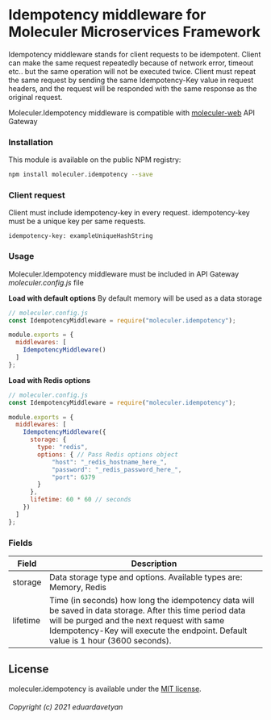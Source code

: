 # Idempotency middleware for Moleculer Microservices Framework

Idempotency middleware stands for client requests to be idempotent. Client can make the same request repeatedly because of network error, timeout etc.. but the same operation will not be executed twice. Client must repeat the same request by sending the same Idempotency-Key value in request headers, and the request will be responded with the same response as the original request.

Moleculer.Idempotency middleware is compatible with [moleculer-web](https://github.com/moleculerjs/moleculer-web) API Gateway

### Installation
This module is available on the public NPM registry:

```sh
npm install moleculer.idempotency --save
```

### Client request
Client must include idempotency-key in every request.
idempotency-key must be a unique key per same requests.

```
idempotency-key: exampleUniqueHashString
```

### Usage
Moleculer.Idempotency middleware must be included in API Gateway *moleculer.config.js* file

**Load with default options**
By default memory will be used as a data storage
```js
// moleculer.config.js
const IdempotencyMiddleware = require("moleculer.idempotency");

module.exports = {
  middlewares: [
    IdempotencyMiddleware()
  ]
};
```

**Load with Redis options**
```js
// moleculer.config.js
const IdempotencyMiddleware = require("moleculer.idempotency");

module.exports = {
  middlewares: [
    IdempotencyMiddleware({
      storage: {
        type: "redis",
        options: { // Pass Redis options object
            "host": "_redis_hostname_here_",
            "password": "_redis_password_here_",
            "port": 6379
        }
      },
      lifetime: 60 * 60 // seconds
    })
  ]
};
```

### Fields

|Field|Description|
|--|--|
|storage  | Data storage type and options. Available types are: Memory, Redis |
|lifetime | Time (in seconds) how long the idempotency data will be saved in data storage. After this time period data will be purged and the next request with same Idempotency-Key will execute the endpoint. Default value is 1 hour (3600 seconds).  |

## License
moleculer.idempotency is available under the [MIT license](https://tldrlegal.com/license/mit-license).

###### Copyright (c) 2021 eduardavetyan
